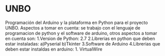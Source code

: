 # UNBO
Programación del Arduino y la plataforma en Python para el proyecto UNBO.
Aspectos a tomar en cuenta:
se trabajo con el lenguaje de programacion de python y el software de arduino, otros aspectos a tomar en cuenta son:
  1.Version de Python: 2.7
  2.Librerias en python que deben estar instaladas:
    a)Pyserial
    b)Tkinter
  3.Software de Arduino
  4.Librerias que deben estar instaldas en arduino: 1. VirtualWire
  
